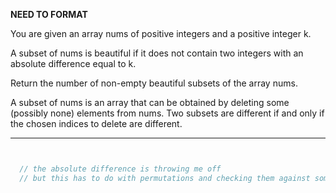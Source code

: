 **NEED TO FORMAT**

You are given an array nums of positive integers and a positive integer k.

A subset of nums is beautiful if it does not contain two integers with an absolute difference equal to k.

Return the number of non-empty beautiful subsets of the array nums.

A subset of nums is an array that can be obtained by deleting some (possibly none) elements from nums. Two subsets are different if and only if the chosen indices to delete are different.


<hr>

```js


  // the absolute difference is throwing me off
  // but this has to do with permutations and checking them against something


```
